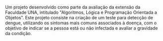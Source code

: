 Um projeto desenvolvido como parte da avaliação da extensão da Faculdade UNA, intitulado "Algoritmos, Lógica e Programação Orientada a Objetos". Este projeto consiste na criação de um teste para detecção de dengue, utilizando os sintomas mais comuns associados à doença, com o objetivo de indicar se a pessoa está ou não infectada e avaliar a gravidade da condição.